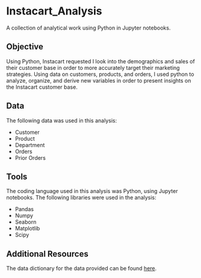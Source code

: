 # Instacart_Analysis
A collection of analytical work using Python in Jupyter notebooks.

## Objective
Using Python, Instacart requested I look into the demographics and sales of their customer base in order to more accurately target their marketing strategies. Using data on customers, products, and orders, I used python to analyze, organize, and derive new variables in order to present insights on the Instacart customer base.

## Data
The following data was used in this analysis:
- Customer
- Product
- Department
- Orders
- Prior Orders

## Tools
The coding language used in this analysis was Python, using Jupyter notebooks. The following libraries were used in the analysis:
- Pandas
- Numpy
- Seaborn
- Matplotlib
- Scipy

## Additional Resources
The data dictionary for the data provided can be found [here](https://gist.github.com/jeremystan/c3b39d947d9b88b3ccff3147dbcf6c6b).
